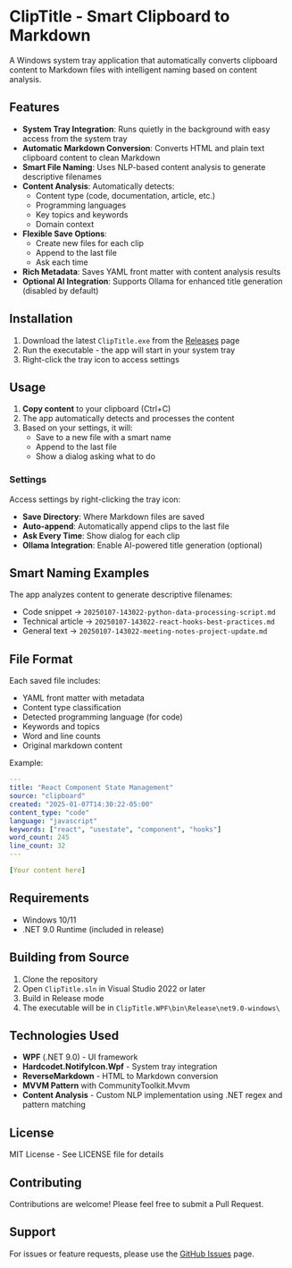 # ClipTitle - Smart Clipboard to Markdown

A Windows system tray application that automatically converts clipboard content to Markdown files with intelligent naming based on content analysis.

## Features

- **System Tray Integration**: Runs quietly in the background with easy access from the system tray
- **Automatic Markdown Conversion**: Converts HTML and plain text clipboard content to clean Markdown
- **Smart File Naming**: Uses NLP-based content analysis to generate descriptive filenames
- **Content Analysis**: Automatically detects:
  - Content type (code, documentation, article, etc.)
  - Programming languages
  - Key topics and keywords
  - Domain context
- **Flexible Save Options**:
  - Create new files for each clip
  - Append to the last file
  - Ask each time
- **Rich Metadata**: Saves YAML front matter with content analysis results
- **Optional AI Integration**: Supports Ollama for enhanced title generation (disabled by default)

## Installation

1. Download the latest `ClipTitle.exe` from the [Releases](https://github.com/yourusername/clip-to-md/releases) page
2. Run the executable - the app will start in your system tray
3. Right-click the tray icon to access settings

## Usage

1. **Copy content** to your clipboard (Ctrl+C)
2. The app automatically detects and processes the content
3. Based on your settings, it will:
   - Save to a new file with a smart name
   - Append to the last file
   - Show a dialog asking what to do

### Settings

Access settings by right-clicking the tray icon:

- **Save Directory**: Where Markdown files are saved
- **Auto-append**: Automatically append clips to the last file
- **Ask Every Time**: Show dialog for each clip
- **Ollama Integration**: Enable AI-powered title generation (optional)

## Smart Naming Examples

The app analyzes content to generate descriptive filenames:

- Code snippet → `20250107-143022-python-data-processing-script.md`
- Technical article → `20250107-143022-react-hooks-best-practices.md`
- General text → `20250107-143022-meeting-notes-project-update.md`

## File Format

Each saved file includes:
- YAML front matter with metadata
- Content type classification
- Detected programming language (for code)
- Keywords and topics
- Word and line counts
- Original markdown content

Example:
```yaml
---
title: "React Component State Management"
source: "clipboard"
created: "2025-01-07T14:30:22-05:00"
content_type: "code"
language: "javascript"
keywords: ["react", "usestate", "component", "hooks"]
word_count: 245
line_count: 32
---

[Your content here]
```

## Requirements

- Windows 10/11
- .NET 9.0 Runtime (included in release)

## Building from Source

1. Clone the repository
2. Open `ClipTitle.sln` in Visual Studio 2022 or later
3. Build in Release mode
4. The executable will be in `ClipTitle.WPF\bin\Release\net9.0-windows\`

## Technologies Used

- **WPF** (.NET 9.0) - UI framework
- **Hardcodet.NotifyIcon.Wpf** - System tray integration
- **ReverseMarkdown** - HTML to Markdown conversion
- **MVVM Pattern** with CommunityToolkit.Mvvm
- **Content Analysis** - Custom NLP implementation using .NET regex and pattern matching

## License

MIT License - See LICENSE file for details

## Contributing

Contributions are welcome! Please feel free to submit a Pull Request.

## Support

For issues or feature requests, please use the [GitHub Issues](https://github.com/yourusername/clip-to-md/issues) page.
